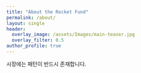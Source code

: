 ```yaml
---  
title: "About the Rocket Fund"
permalink: /about/
layout: single
header:
  overlay_image: /assets/Images/main-teaser.jpg
  overlay_filter: 0.5
author_profile: true
---
```

시장에는 패턴이 반드시 존재합니다.
